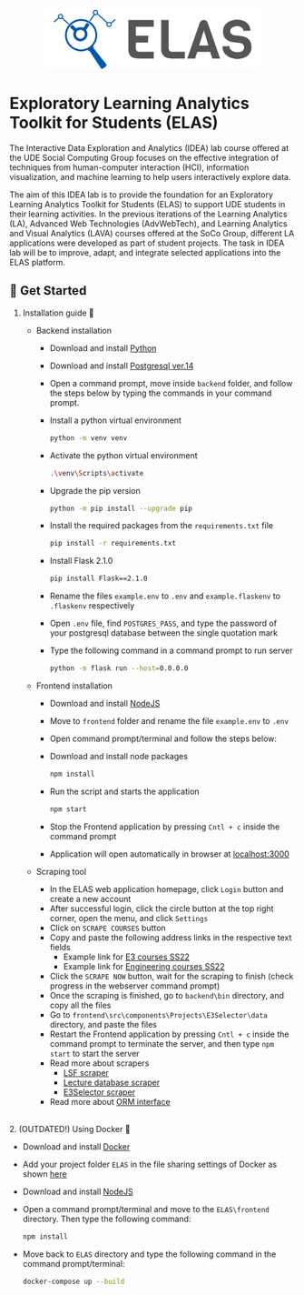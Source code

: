<p align="center">
<a href="https://www.uni-due.de/soco/teaching/courses/lab-idea-ss21.php" target="_blank" rel="noopener noreferrer">
<img height="110px" src="img/cover.png" alt="re-frame logo">
</a>
</p>

# Exploratory Learning Analytics Toolkit for Students (ELAS)

The Interactive Data Exploration and Analytics (IDEA) lab course offered at the UDE Social Computing Group focuses on the effective integration of techniques from human-computer interaction (HCI), information visualization, and machine learning to help users interactively explore data.

The aim of this IDEA lab is to provide the foundation for an Exploratory Learning Analytics Toolkit for Students (ELAS) to support UDE students in their learning activities. In the previous iterations of the Learning Analytics (LA), Advanced Web Technologies (AdvWebTech), and Learning Analytics and Visual Analytics (LAVA) courses offered at the SoCo Group, different LA applications were developed as part of student projects. The task in IDEA lab will be to improve, adapt, and integrate selected applications into the ELAS platform.

## 🚀 Get Started

1. Installation guide 🔨

	- Backend installation

    	- Download and install [Python](https://www.python.org/downloads/release/python-3912/)

    	- Download and install [Postgresql ver.14](https://www.enterprisedb.com/downloads/postgres-postgresql-downloads)

    	- Open a command prompt, move inside `backend` folder, and follow the steps below by typing the commands in your command prompt.

    	- Install a python virtual environment

        	```sh
        	python -m venv venv
        	```

       	- Activate the python virtual environment

        	```sh
			.\venv\Scripts\activate
         	```

		- Upgrade the pip version

        	```sh
         	python -m pip install --upgrade pip
         	```

       	- Install the required packages from the `requirements.txt` file

        	```sh
         	pip install -r requirements.txt
         	```

       	- Install Flask 2.1.0

        	```sh
			pip	install Flask==2.1.0
         	```

    	- Rename the files `example.env` to `.env` and `example.flaskenv` to `.flaskenv` respectively

    	- Open `.env` file, find `POSTGRES_PASS`, and type the password of your postgresql database between the single quotation mark

    	- Type the following command in a command prompt to run server

    		```sh
    		python -m flask run --host=0.0.0.0
    		```

   	- Frontend installation

     	- Download and install [NodeJS](https://nodejs.org/en/)
     	- Move to `frontend` folder and rename the file `example.env` to `.env`
     	- Open command prompt/terminal and follow the steps below:

       	- Download and install node packages

         	```sh
			npm install
         	```

       	- Run the script and starts the application

         	```sh
         	npm start
         	```

       	- Stop the Frontend application by pressing `Cntl + c` inside the command prompt

     	- Application will open automatically in browser at [localhost:3000](http://localhost:3000)

   	- Scraping tool

     	- In the ELAS web application homepage, click `Login` button and create a new account
     	- After successful login, click the circle button at the top right corner, open the menu, and click `Settings`
     	- Click on `SCRAPE COURSES` button
     	- Copy and paste the following address links in the respective text fields
       		- Example link for [E3 courses SS22](https://campus.uni-due.de/lsf/rds?state=wtree&search=1&trex=step&root120221=303720%7C306477%7C306534&P.vx=kurz)
       		- Example link for [Engineering courses SS22](https://campus.uni-due.de/lsf/rds?state=wtree&search=1&trex=step&root120221=303720%7C306861%7C305477&P.vx=kurz)
     	- Click the `SCRAPE NOW` button, wait for the scraping to finish (check progress in the webserver command prompt)
     	- Once the scraping is finished, go to `backend\bin` directory, and copy all the files
     	- Go to `frontend\src\components\Projects\E3Selector\data` directory, and paste the files
     	- Restart the Frontend application by pressing `Cntl + c` inside the command prompt to terminate the server, and then type `npm start` to start the server
		- Read more about scrapers
			- [LSF scraper](backend\scrapers\lsf_scraper\README.md)
			- [Lecture database scraper](backend\scrapers\vdb_scraper\README.md)
			- [E3Selector scraper](frontend\src\components\Projects\E3Selector\README.md)
		- Read more about [ORM interface](backend\orm_interface\README.md)

<br/>
2. (OUTDATED!) Using Docker 🐳

- Download and install [Docker](https://www.docker.com/products/docker-desktop)
- Add your project folder `ELAS` in the file sharing settings of Docker as shown [here](img/docker-issue-windows.jpg)
- Download and install [NodeJS](https://nodejs.org/en/)
- Open a command prompt/terminal and move to the `ELAS\frontend` directory. Then type the following command:

  ```sh
  npm install
  ```

- Move back to `ELAS` directory and type the following command in the command prompt/terminal:

  ```sh
  docker-compose up --build
  ```
